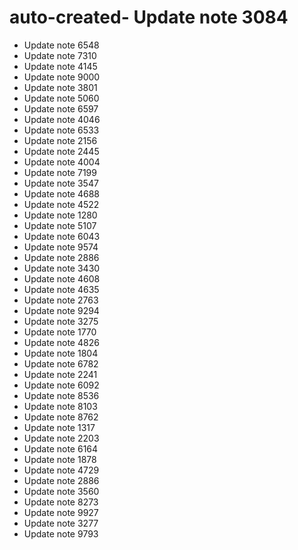 # auto-created- Update note 3084
- Update note 6548
- Update note 7310
- Update note 4145
- Update note 9000
- Update note 3801
- Update note 5060
- Update note 6597
- Update note 4046
- Update note 6533
- Update note 2156
- Update note 2445
- Update note 4004
- Update note 7199
- Update note 3547
- Update note 4688
- Update note 4522
- Update note 1280
- Update note 5107
- Update note 6043
- Update note 9574
- Update note 2886
- Update note 3430
- Update note 4608
- Update note 4635
- Update note 2763
- Update note 9294
- Update note 3275
- Update note 1770
- Update note 4826
- Update note 1804
- Update note 6782
- Update note 2241
- Update note 6092
- Update note 8536
- Update note 8103
- Update note 8762
- Update note 1317
- Update note 2203
- Update note 6164
- Update note 1878
- Update note 4729
- Update note 2886
- Update note 3560
- Update note 8273
- Update note 9927
- Update note 3277
- Update note 9793

